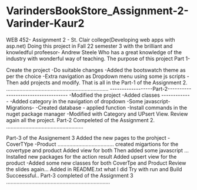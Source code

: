 # VarindersBookStore_Assignment-2-Varinder-Kaur2
 WEB 452- Assignment 2 - St. Clair college(Developing web apps with asp.net) 
 Doing this project in Fall 22 semester 3 with the brilliant and knowledful profeesor- Andrew Steele Who has a great knowledge of the industry with wonderful way of teaching. 
 The purpose of this project 
 Part 1-

Create the project 
-Do suitable changes 
-Added the bootswatch theme as per the choice 
-Extra navigation as Dropdown menu using some js scripts 
-Then add projects and modify. 
That is all in the Part-1 of the Assignment 2.
.....................................................................
------------------Part-2------------------------------------
-Modified the project
-Added classes -------------
-Added category in the navigation of dropdown
-Some javascript-Migrations-
-Created database - applied function
-Install commands in the nuget package manager
-Modified with Category and UPsert View.
Review again all the project.
Part-2 Compeleted of the Assignment 2.
....................................................



Part-3 of the Assignement 3
Added the new pages to the prohject
-CoverTYpe
-Product
......................................
created migartions for the covertype and product
Added view for both
Then added some javascript ...
Installed new packages for the action result 
Added upsert view for the product
-Added some new classes for both CoverTpe and Product
Review the slides again...
Added in README.txt what I did
Try with run and Build Succeessful..
Part-3 completed of the Assignment 3
......................................................................
